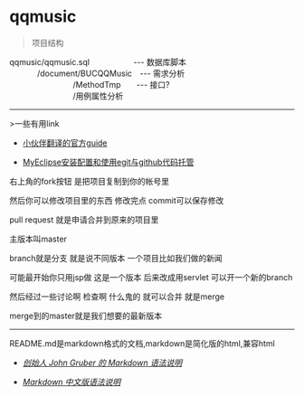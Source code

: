 # qqmusic
>项目结构

qqmusic/qqmusic.sql &emsp; &emsp;&emsp;&emsp;&emsp;--- 数据库脚本<br>
&emsp;&emsp;&emsp;&ensp;/document/BUCQQMusic&emsp;--- 需求分析 <br>
&emsp;&emsp;&emsp;&emsp;&emsp;&emsp;&emsp;&emsp;/MethodTmp&emsp;&emsp;--- 接口?   
&emsp;&emsp;&emsp;&emsp;&emsp;&emsp;&emsp;&emsp;/用例属性分析 

<hr/>
>一些有用link

<ul>
<li><a href="http://note.youdao.com/noteshare?id=f9d4c6d21f7f124f61fe7d9c2db3fcaa" target="_blank">小伙伴翻译的官方guide</a></li>
<li>
<p><a href="http://blog.csdn.net/u013240609/article/details/17483881" target="_blank" >MyEclipse安装配置和使用egit与github代码托管</a></p>
</li>
</ul>


右上角的fork按钮 是把项目复制到你的帐号里

然后你可以修改项目里的东西  修改完点 commit可以保存修改

pull request 就是申请合并到原来的项目里

主版本叫master

branch就是分支 就是说不同版本 一个项目比如我们做的新闻

可能最开始你只用jsp做 这是一个版本 后来改成用servlet 可以开一个新的branch

然后经过一些讨论啊 检查啊 什么鬼的 就可以合并 就是merge

merge到的master就是我们想要的最新版本
<hr/>
README.md是markdown格式的文档,markdown是简化版的html,兼容html
<ul>
<li><a href="http://daringfireball.net/projects/markdown/syntax" target="_blank" > <em>创始人 John Gruber 的 Markdown 语法说明</em></a></li>
<li>
<p><a href="http://wowubuntu.com/markdown/#list" target="_blank" ><em>Markdown 中文版语法说明</em></a></p>
</li>
</ul>
